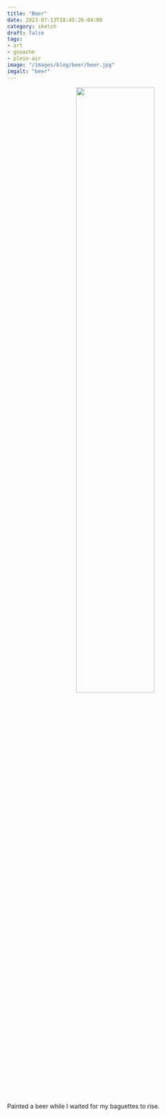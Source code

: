 ```yaml
---
title: "Beer"
date: 2023-07-13T18:45:26-04:00
category: sketch
draft: false
tags: 
- art
- gouache
- plein-air
image: "/images/blog/beer/beer.jpg"
imgalt: "beer"
---
```

<div style="width:100%; text-align:center">
<img src="/images/blog/beer/beer.jpg" width="60%" style="display:inline-block;">
</div>

Painted a beer while I waited for my baguettes to rise.
